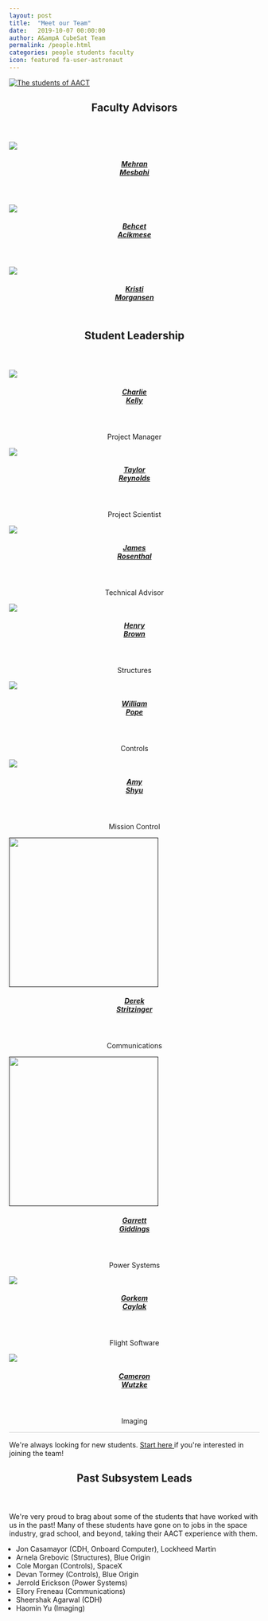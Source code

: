 ```yaml
---
layout: post
title:  "Meet our Team"
date:   2019-10-07 00:00:00
author: A&ampA CubeSat Team
permalink: /people.html
categories: people students faculty
icon: featured fa-user-astronaut
---
```


<section>
    <div class="row half">
        <div class="31-2u">
            <div class="row">
                <div class="12u">
                    <section>
                        <a href="#" class="image featured">
                        <img src="images/teampic_summer2020.png" alt="The students of AACT">
                        </a>
                    </section>
                </div>
            </div>
        </div>
    </div>
</section>

<!-- FACULTY -->
<section class="wrapper style2">
	<div class="row half">
		<div class="31-2u">
			<header>
				<h2> <strong>Faculty Advisors</strong> </h2>
			</header>
			<div class="row">
				<div class="3u">
					<section>
						<a href="https://faculty.washington.edu/mesbahi/" class="image featured">
							<img src="images/mehran.jpg">
						</a>
						<center>
							<header><h5><a href="https://faculty.washington.edu/mesbahi/"> Mehran <br>Mesbahi </a></h5></header>
						</center>
					</section>
				</div>
				<div class="3u">
					<section>
						<a href="https://sites.google.com/a/uw.edu/uw_acl/home" class="image featured">
							<img src="images/behcet.jpg">
						</a>
						<center>
							<header><h5><a href="https://sites.google.com/a/uw.edu/uw_acl/home"> Behcet <br>Acikmese </a></h5></header>
						</center>
					</section>
				</div>
				<div class="3u">
					<section>
						<a href="https://www.aa.washington.edu/people/faculty/morgansen/" class="image featured">
							<img src="images/kristi.jpg">
						</a>
						<center>
							<header><h5><a href="https://www.aa.washington.edu/people/faculty/morgansen/"> Kristi <br>Morgansen </a></h5></header>
						</center>
					</section>
				</div>
			</div>
		</div>
	</div>			
</section>
<!-- CURRENT STUDENTS -->
<section class="wrapper style2">
	<div class="31-2u">
		<header> 
			<h2> 
				<strong> Student Leadership </strong> 
			</h2> 
		</header>
		<div class="row">
			<div class="3u">
				<section>
					<a href="https://www.uwspacelab.com/people" class="image featured">
						<img src="images/Charlie.png">
					</a>
					<center>
						<header><h5><a href="https://www.uwspacelab.com/people"> Charlie <br>Kelly </a></h5></header>
					<p><center>Project Manager</center></p>
					</center>
				</section>
			</div>
			<div class="3u">
				<section>
					<a href="https://depts.washington.edu/uwrainlab/taylor/" class="image featured">
						<img src="images/taylor.jpg">
					</a>
					<center>
						<header><h5><a href="https://depts.washington.edu/uwrainlab/taylor/"> Taylor <br>Reynolds </a></h5></header>
						<p><center>Project Scientist</center></p>
					</center>
				</section>
			</div>
            <div class="3u">
                <section>
                    <a href="https://www.linkedin.com/in/jamesdrosenthal/" class="image featured">
                        <img src="images/James.jpg">
                    </a>
                    <center>
                        <header><h5><a href="https://www.linkedin.com/in/jamesdrosenthal/">James <br>Rosenthal</a></h5></header>
                        <p><center>Technical Advisor</center></p>
                    </center>
                </section>
            </div>
            <div class="3u">
                <section>
                    <a href="" class="image featured">
                        <img src="images/henry.jpeg">
                    </a>
                    <center>
                        <header><h5><a href="">Henry <br>Brown</a></h5></header>
                        <p><center>Structures</center></p>
                    </center>
                </section>
            </div>
        </div>
        <div class="row">
            <div class="3u">
                <section>
                    <a href="" class="image featured">
                        <img src="images/will.jpg">
                    </a>
                    <center>
                        <header><h5><a href="">William <br>Pope</a></h5></header>
                        <p><center>Controls</center></p>
                    </center>
                </section>
            </div>
            <div class="3u">
                <section>
                    <a href="" class="image featured">
                        <img src="images/socirender.png">
                    </a>
                    <center>
                        <header><h5><a href="">Amy <br>Shyu</a></h5></header>
                        <p><center>Mission Control</center></p>
                    </center>
                </section>
            </div>
            <div class="3u">
                <section>
                    <a href="" class="image featured">
                        <img src="images/derek.jpg" width="300">
                    </a>
                    <center>
                        <header><h5><a href="">Derek <br>Stritzinger</a></h5></header>
                        <p><center>Communications</center></p>
                    </center>
                </section>
            </div>
            <div class="3u">
                <section>
                    <a href="" class="image featured">
                        <img src="images/garrett.jpg" width="300">
                    </a>
                    <center>
                        <header><h5><a href="">Garrett <br>Giddings</a></h5></header>
                        <p><center>Power Systems</center></p>
                    </center>
                </section>
            </div>
        </div>
        <div class="row">
            <div class="3u">
                <section>
                    <a href="" class="image featured">
                        <img src="images/gorkem.jpg">
                    </a>
                    <center>
                        <header><h5><a href="">Gorkem <br>Caylak</a></h5></header>
                        <p><center>Flight Software</center></p>
                    </center>
                </section>
            </div>
<!--             <div class="3u">
                <section>
                    <a href="" class="image featured">
                        <img src="images/jon.png">
                    </a>
                    <center>
                        <header><h5><a href="">Jon <br>Casamayor</a></h5></header>
                        <p><center>Onboard Computer</center></p>
                    </center>
                </section>
            </div> -->
            <div class="3u">
                <section>
                    <a href="" class="image featured">
                        <img src="images/cameron.jpg">
                    </a>
                    <center>
                        <header><h5><a href="">Cameron <br>Wutzke</a></h5></header>
                        <p><center>Imaging</center></p>
                    </center>
                </section>
            </div>
        </div>
    </div>
	<svg height="5" width="1000">
        <line x1="0" y1="0" x2="43em" y2="0" style="stroke:rgb(210,210,210);stroke-width:2" />
	</svg>
    <div>
        <p> We're always looking for new students. <a href="/contact-students.html"> Start here </a> if you're interested in joining the team! </p>
    </div> 
</section>
<!-- PREVIOUS STUDENTS -->
<section class="wrapper style2">
    <header> <h2> <strong> Past Subsystem Leads </strong> </h2> </header>
        <p> We're very proud to brag about some of the students that have worked with us in the past! Many of these students have gone on to jobs in the space industry, grad school, and beyond, taking their AACT experience with them. </p>
        <ul style="list-style-type: disc; padding-left: 1em">
            <li> Jon Casamayor (CDH, Onboard Computer), Lockheed Martin
            <li> Arnela Grebovic (Structures), Blue Origin </li>
            <li> Cole Morgan (Controls), SpaceX </li>
            <li> Devan Tormey (Controls), Blue Origin </li>
            <li> Jerrold Erickson (Power Systems) </li>
            <li> Ellory Freneau (Communications) </li>
            <li> Sheershak Agarwal (CDH) </li>
            <li> Haomin Yu (Imaging) </li>
        </ul> 
</section>